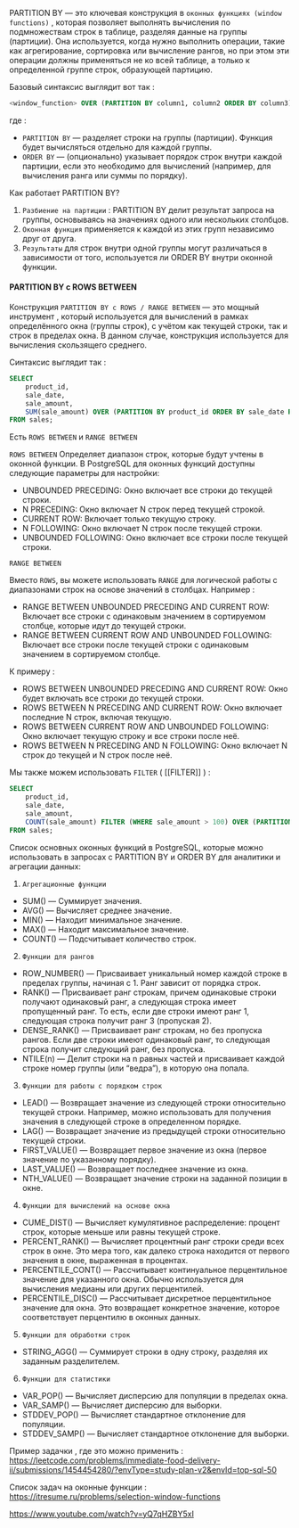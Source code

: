 PARTITION BY — это ключевая конструкция в `оконных функциях (window functions)` ,  которая позволяет выполнять вычисления по подмножествам строк в таблице, разделяя данные на группы (партиции). Она используется, когда нужно выполнить операции, такие как агрегирование, сортировка или вычисление рангов, но при этом эти операции должны применяться не ко всей таблице, а только к определенной группе строк, образующей партицию.

Базовый синтаксис выглядит вот так : 

```SQL
<window_function> OVER (PARTITION BY column1, column2 ORDER BY column3)
```

где : 
- `PARTITION BY`  — разделяет строки на группы (партиции). Функция будет вычисляться отдельно для каждой группы.
- `ORDER BY` — (опционально) указывает порядок строк внутри каждой партиции, если это необходимо для вычислений (например, для вычисления ранга или суммы по порядку).

Как работает PARTITION BY?
1. `Разбиение на партиции` : PARTITION BY делит результат запроса на группы, основываясь на значениях одного или нескольких столбцов.
2. `Оконная функция`  применяется к каждой из этих групп независимо друг от друга.
3. `Результаты`  для строк внутри одной группы могут различаться в зависимости от того, используется ли ORDER BY внутри оконной функции.


<h4>PARTITION BY с ROWS BETWEEN</h4>

Конструкция `PARTITION BY с ROWS / RANGE BETWEEN` — это мощный инструмент , который используется для вычислений в рамках определённого окна (группы строк), с учётом как текущей строки, так и строк в пределах окна. В данном случае, конструкция используется для вычисления скользящего среднего. 

Синтаксис выглядит так : 

```SQL
SELECT 
    product_id, 
    sale_date, 
    sale_amount, 
    SUM(sale_amount) OVER (PARTITION BY product_id ORDER BY sale_date ROWS BETWEEN UNBOUNDED PRECEDING AND CURRENT ROW) AS cumulative_sum
FROM sales;
```

Есть `ROWS BETWEEN` и `RANGE BETWEEN` 

`ROWS BETWEEN` Определяет диапазон строк, которые будут учтены в оконной функции. В PostgreSQL для оконных функций доступны следующие параметры для настройки:
- UNBOUNDED PRECEDING: Окно включает все строки до текущей строки.
- N PRECEDING: Окно включает N строк перед текущей строкой.
- CURRENT ROW: Включает только текущую строку.
- N FOLLOWING: Окно включает N строк после текущей строки.
- UNBOUNDED FOLLOWING: Окно включает все строки после текущей строки.

`RANGE BETWEEN` 

Вместо `ROWS`, вы можете использовать `RANGE` для логической работы с диапазонами строк на основе значений в столбцах. Например : 
- RANGE BETWEEN UNBOUNDED PRECEDING AND CURRENT ROW: Включает все строки с одинаковым значением в сортируемом столбце, которые идут до текущей строки.
- RANGE BETWEEN CURRENT ROW AND UNBOUNDED FOLLOWING: Включает все строки после текущей строки с одинаковым значением в сортируемом столбце.

К примеру : 
- ROWS BETWEEN UNBOUNDED PRECEDING AND CURRENT ROW: Окно будет включать все строки до текущей строки.
- ROWS BETWEEN N PRECEDING AND CURRENT ROW: Окно включает последние N строк, включая текущую.
- ROWS BETWEEN CURRENT ROW AND UNBOUNDED FOLLOWING: Окно включает текущую строку и все строки после неё.
- ROWS BETWEEN N PRECEDING AND N FOLLOWING: Окно включает N строк до текущей и N строк после неё.

Мы также можем использовать `FILTER` ( [[FILTER]] ) : 

```SQL
SELECT 
    product_id, 
    sale_date, 
    sale_amount, 
    COUNT(sale_amount) FILTER (WHERE sale_amount > 100) OVER (PARTITION BY product_id ORDER BY sale_date) AS count_high_sales
FROM sales;
```


Cписок основных оконных функций в PostgreSQL, которые можно использовать в запросах с PARTITION BY и ORDER BY для аналитики и агрегации данных:

1. `Агрегационные функции` 
- SUM() — Суммирует значения.
- AVG() — Вычисляет среднее значение.
- MIN() — Находит минимальное значение.
- MAX() — Находит максимальное значение.
- COUNT() — Подсчитывает количество строк.

2. `Функции для рангов`
- ROW_NUMBER() — Присваивает уникальный номер каждой строке в пределах группы, начиная с 1. Ранг зависит от порядка строк.
- RANK() — Присваивает ранг строкам, причем одинаковые строки получают одинаковый ранг, а следующая строка имеет пропущенный ранг. То есть, если две строки имеют ранг 1, следующая строка получит ранг 3 (пропуская 2).
- DENSE_RANK() — Присваивает ранг строкам, но без пропуска рангов. Если две строки имеют одинаковый ранг, то следующая строка получит следующий ранг, без пропуска.
- NTILE(n) — Делит строки на n равных частей и присваивает каждой строке номер группы (или “ведра”), в которую она попала.

3. `Функции для работы с порядком строк`
- LEAD() — Возвращает значение из следующей строки относительно текущей строки. Например, можно использовать для получения значения в следующей строке в определенном порядке.
- LAG() — Возвращает значение из предыдущей строки относительно текущей строки.
- FIRST_VALUE() — Возвращает первое значение из окна (первое значение по указанному порядку).
- LAST_VALUE() — Возвращает последнее значение из окна.
- NTH_VALUE() — Возвращает значение строки на заданной позиции в окне.

4. `Функции для вычислений на основе окна`
- CUME_DIST() — Вычисляет кумулятивное распределение: процент строк, которые меньше или равны текущей строке.
- PERCENT_RANK() — Вычисляет процентный ранг строки среди всех строк в окне. Это мера того, как далеко строка находится от первого значения в окне, выраженная в процентах.
- PERCENTILE_CONT() — Рассчитывает континуальное перцентильное значение для указанного окна. Обычно используется для вычисления медианы или других перцентилей.
- PERCENTILE_DISC() — Рассчитывает дискретное перцентильное значение для окна. Это возвращает конкретное значение, которое соответствует перцентилю в оконных данных.

5. `Функции для обработки строк`
- STRING_AGG() — Суммирует строки в одну строку, разделяя их заданным разделителем.

6. `Функции для статистики`
- VAR_POP() — Вычисляет дисперсию для популяции в пределах окна.
- VAR_SAMP() — Вычисляет дисперсию для выборки.
- STDDEV_POP() — Вычисляет стандартное отклонение для популяции.
- STDDEV_SAMP() — Вычисляет стандартное отклонение для выборки.


Пример задачки , где это можно применить : https://leetcode.com/problems/immediate-food-delivery-ii/submissions/1454454280/?envType=study-plan-v2&envId=top-sql-50

Список задач на оконные функции : https://itresume.ru/problems/selection-window-functions

https://www.youtube.com/watch?v=yQ7qHZBY5xI
